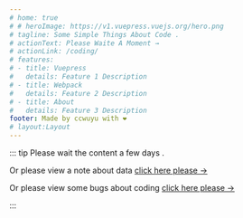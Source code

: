```yaml
---
# home: true
# # heroImage: https://v1.vuepress.vuejs.org/hero.png
# tagline: Some Simple Things About Code .
# actionText: Please Waite A Moment →
# actionLink: /coding/
# features:
# - title: Vuepress
#   details: Feature 1 Description
# - title: Webpack
#   details: Feature 2 Description
# - title: About
#   details: Feature 3 Description
footer: Made by ccwuyu with ❤️
# layout:Layout
---
```


<!-- ![banner](/images/banner.jpg) -->

::: tip
Please wait the content a few days .

Or please view a note about data  [click here please →](/coding/aboutdata.md) 

Or please view some bugs about coding  [click here please →](/blog/) 

:::
